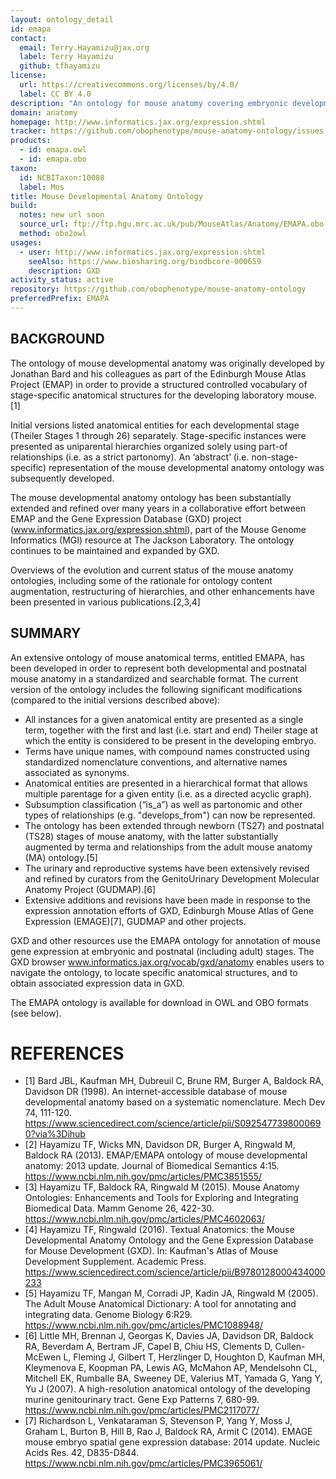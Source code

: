 ```yaml
---
layout: ontology_detail
id: emapa
contact:
  email: Terry.Hayamizu@jax.org
  label: Terry Hayamizu
  github: tfhayamizu
license:
  url: https://creativecommons.org/licenses/by/4.0/
  label: CC BY 4.0
description: "An ontology for mouse anatomy covering embryonic development and postnatal stages."
domain: anatomy
homepage: http://www.informatics.jax.org/expression.shtml
tracker: https://github.com/obophenotype/mouse-anatomy-ontology/issues
products:
  - id: emapa.owl
  - id: emapa.obo
taxon:
  id: NCBITaxon:10088
  label: Mus
title: Mouse Developmental Anatomy Ontology
build:
  notes: new url soon
  source_url: ftp://ftp.hgu.mrc.ac.uk/pub/MouseAtlas/Anatomy/EMAPA.obo
  method: obo2owl
usages:
  - user: http://www.informatics.jax.org/expression.shtml
    seeAlso: https://www.biosharing.org/biodbcore-000659
    description: GXD
activity_status: active
repository: https://github.com/obophenotype/mouse-anatomy-ontology
preferredPrefix: EMAPA
---
```


## BACKGROUND

The ontology of mouse developmental anatomy was originally developed by Jonathan Bard and his colleagues as part of the Edinburgh Mouse Atlas Project (EMAP) in order to provide a structured controlled vocabulary of stage-specific anatomical structures for the developing laboratory mouse.[1]

Initial versions listed anatomical entities for each developmental stage (Theiler Stages 1 through 26) separately. Stage-specific instances were presented as uniparental hierarchies organized solely using part-of relationships (i.e. as a strict partonomy). An ‘abstract’ (i.e. non-stage-specific) representation of the mouse developmental anatomy ontology was subsequently developed.

The mouse developmental anatomy ontology has been substantially extended and refined over many years in a collaborative effort between EMAP and the Gene Expression Database (GXD) project (www.informatics.jax.org/expression.shtml), part of the Mouse Genome Informatics (MGI) resource at The Jackson Laboratory. The ontology continues to be maintained and expanded by GXD.

Overviews of the evolution and current status of the mouse anatomy ontologies, including some of the rationale for ontology content augmentation, restructuring of hierarchies, and other enhancements have been presented in various publications.[2,3,4]

## SUMMARY

An extensive ontology of mouse anatomical terms, entitled EMAPA, has been developed in order to represent both developmental and postnatal mouse anatomy in a standardized and searchable format. The current version of the ontology includes the following significant modifications (compared to the initial versions described above):

 * All instances for a given anatomical entity are presented as a single term, together with the first and last (i.e. start and end) Theiler stage at which the entity is considered to be present in the developing embryo.
 * Terms have unique names, with compound names constructed using standardized nomenclature conventions, and alternative names associated as synonyms.
 * Anatomical entities are presented in a hierarchical format that allows multiple parentage for a given entity (i.e. as a directed acyclic graph).
 * Subsumption classification (“is_a”) as well as partonomic and other types of relationships (e.g. "develops_from") can now be represented.
 * The ontology has been extended through newborn (TS27) and postnatal (TS28) stages of mouse anatomy, with the latter substantially augmented by terma and relationships from the adult mouse anatomy (MA) ontology.[5]
 * The urinary and reproductive systems have been extensively revised and refined by curators from the GenitoUrinary Development Molecular Anatomy Project (GUDMAP).[6]
 * Extensive additions and revisions have been made in response to the expression annotation efforts of GXD, Edinburgh Mouse Atlas of Gene Expression (EMAGE)[7], GUDMAP and other projects.

GXD and other resources use the EMAPA ontology for annotation of mouse gene expression at embryonic and postnatal (including adult) stages. The GXD browser www.informatics.jax.org/vocab/gxd/anatomy enables users to navigate the ontology, to locate specific anatomical structures, and to obtain associated expression data in GXD.

The EMAPA ontology is available for download in OWL and OBO formats (see below).

# REFERENCES

 * [1] Bard JBL, Kaufman MH, Dubreuil C, Brune RM, Burger A, Baldock RA, Davidson DR (1998). An internet-accessible database of mouse developmental anatomy based on a systematic nomenclature. Mech Dev 74, 111-120.
 <https://www.sciencedirect.com/science/article/pii/S0925477398000690?via%3Dihub>
 * [2] Hayamizu TF, Wicks MN, Davidson DR, Burger A, Ringwald M, Baldock RA (2013). EMAP/EMAPA ontology of mouse developmental anatomy: 2013 update. Journal of Biomedical Semantics 4:15.
<https://www.ncbi.nlm.nih.gov/pmc/articles/PMC3851555/>
 * [3] Hayamizu TF, Baldock RA, Ringwald M (2015). Mouse Anatomy Ontologies: Enhancements and Tools for Exploring and Integrating Biomedical Data. Mamm Genome 26, 422-30.
 <https://www.ncbi.nlm.nih.gov/pmc/articles/PMC4602063/>
 * [4] Hayamizu TF, Ringwald (2016). Textual Anatomics: the Mouse Developmental Anatomy Ontology and the Gene Expression Database for Mouse Development (GXD). In: Kaufman's Atlas of Mouse Development Supplement. Academic Press.
<https://www.sciencedirect.com/science/article/pii/B9780128000434000233>
 * [5] Hayamizu TF, Mangan M, Corradi JP, Kadin JA, Ringwald M (2005). The Adult Mouse Anatomical Dictionary: A tool for annotating and integrating data. Genome Biology 6:R29.
<https://www.ncbi.nlm.nih.gov/pmc/articles/PMC1088948/>
 * [6] Little MH, Brennan J, Georgas K, Davies JA, Davidson DR, Baldock RA, Beverdam A, Bertram JF, Capel B, Chiu HS, Clements D, Cullen-McEwen L, Fleming J, Gilbert T, Herzlinger D, Houghton D, Kaufman MH, Kleymenova E, Koopman PA, Lewis AG, McMahon AP, Mendelsohn CL, Mitchell EK, Rumballe BA, Sweeney DE, Valerius MT, Yamada G, Yang Y, Yu J (2007). A high-resolution anatomical ontology of the developing murine genitourinary tract. Gene Exp Patterns 7, 680-99.
<https://www.ncbi.nlm.nih.gov/pmc/articles/PMC2117077/>
 * [7] Richardson L, Venkataraman S, Stevenson P, Yang Y, Moss J, Graham L, Burton B, Hill B, Rao J, Baldock RA, Armit C (2014). EMAGE mouse embryo spatial gene expression database: 2014 update. Nucleic Acids Res. 42, D835-D844.
<https://www.ncbi.nlm.nih.gov/pmc/articles/PMC3965061/>
